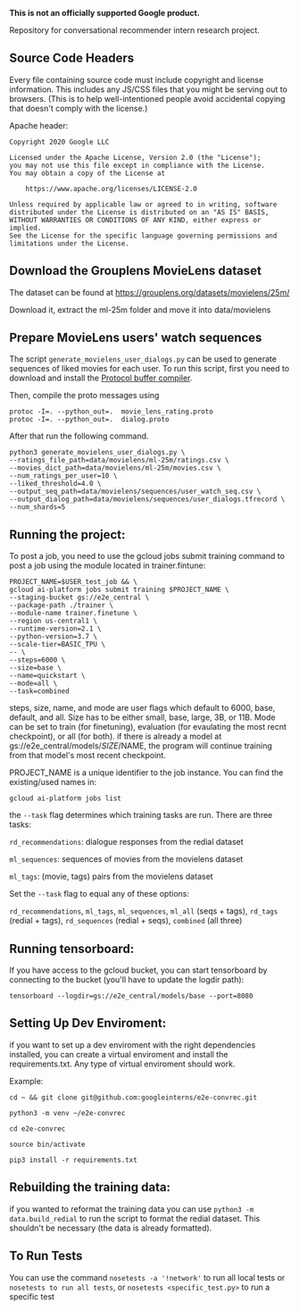 **This is not an officially supported Google product.**

Repository for conversational recommender intern research project.

## Source Code Headers

Every file containing source code must include copyright and license
information. This includes any JS/CSS files that you might be serving out to
browsers. (This is to help well-intentioned people avoid accidental copying that
doesn't comply with the license.)

Apache header:

    Copyright 2020 Google LLC

    Licensed under the Apache License, Version 2.0 (the "License");
    you may not use this file except in compliance with the License.
    You may obtain a copy of the License at

        https://www.apache.org/licenses/LICENSE-2.0

    Unless required by applicable law or agreed to in writing, software
    distributed under the License is distributed on an "AS IS" BASIS,
    WITHOUT WARRANTIES OR CONDITIONS OF ANY KIND, either express or implied.
    See the License for the specific language governing permissions and
    limitations under the License.

## Download the Grouplens MovieLens dataset

The dataset can be found at https://grouplens.org/datasets/movielens/25m/

Download it, extract the ml-25m folder and move it into data/movielens

## Prepare MovieLens users' watch sequences

The script `generate_movielens_user_dialogs.py` can be used to generate sequences of liked movies for each user. To run this script, first you need to download and install the [Protocol buffer compiler](https://developers.google.com/protocol-buffers/docs/downloads). 

Then, compile the proto messages using
```
protoc -I=. --python_out=.  movie_lens_rating.proto 
protoc -I=. --python_out=.  dialog.proto 
```

After that run the following command.
```
python3 generate_movielens_user_dialogs.py \
--ratings_file_path=data/movielens/ml-25m/ratings.csv \
--movies_dict_path=data/movielens/ml-25m/movies.csv \
--num_ratings_per_user=10 \
--liked_threshold=4.0 \
--output_seq_path=data/movielens/sequences/user_watch_seq.csv \
--output_dialog_path=data/movielens/sequences/user_dialogs.tfrecord \
--num_shards=5
```


## Running the project:

To post a job, you need to use the gcloud jobs submit training command to post a job using the
module located in trainer.fintune:

    PROJECT_NAME=$USER_test_job && \
    gcloud ai-platform jobs submit training $PROJECT_NAME \
    --staging-bucket gs://e2e_central \
    --package-path ./trainer \
    --module-name trainer.finetune \
    --region us-central1 \
    --runtime-version=2.1 \
    --python-version=3.7 \
    --scale-tier=BASIC_TPU \
    -- \
    --steps=6000 \
    --size=base \
    --name=quickstart \
    --mode=all \
    --task=combined

steps, size, name, and mode are user flags which default to 6000, base, default, and all. Size has to be either small, base, large, 3B, or 11B. Mode can be set to train
(for finetuning), evaluation (for evaulating the most recnt checkpoint), or all (for both). if there is already a model at gs://e2e_central/models/$SIZE/$NAME, 
the program will continue training from that model's most recent checkpoint.

PROJECT_NAME is a unique identifier to the job instance. You can find the existing/used names in:

    gcloud ai-platform jobs list

the `--task` flag determines which training tasks are run. There are three tasks:

`rd_recommendations`: dialogue responses from the redial dataset

`ml_sequences`: sequences of movies from the movielens dataset

`ml_tags`: (movie, tags) pairs from the movielens dataset

Set the `--task` flag to equal any of these options:

`rd_recommendations`, `ml_tags`, `ml_sequences`, `ml_all` (seqs + tags), `rd_tags` (redial + tags), `rd_sequences` (redial + seqs), `combined` (all three)

## Running tensorboard:

If you have access to the gcloud bucket, you can start tensorboard by connecting to the bucket (you'll have to update the logdir path):

`tensorboard --logdir=gs://e2e_central/models/base --port=8080`

## Setting Up Dev Enviroment:

if you want to set up a dev enviroment with the right dependencies installed, you can create a virtual enviroment and install the requirements.txt. Any type of virtual enviroment should work.

Example:

`cd ~ && git clone git@github.com:googleinterns/e2e-convrec.git`

`python3 -m venv ~/e2e-convrec`

`cd e2e-convrec`

`source bin/activate`

`pip3 install -r requirements.txt`


## Rebuilding the training data:

if you wanted to reformat the training data you can use `python3 -m data.build_redial` to run the script to format the redial dataset. This shouldn't be necessary (the data is already formatted).

## To Run Tests

You can use the command `nosetests -a '!network'` to run all local tests or `nosetests to run all tests`, or `nosetests <specific_test.py>` to run a specific test

